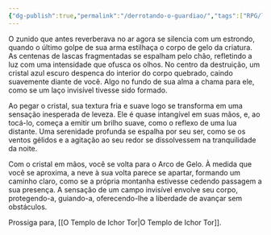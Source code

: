 ```yaml
---
{"dg-publish":true,"permalink":"/derrotando-o-guardiao/","tags":["RPG/livro-jogo/Draegeni/story-points"],"created":"2024-12-27T15:36:17.165-05:00","updated":"2024-12-27T15:44:25.288-05:00"}
---
```



O zunido que antes reverberava no ar agora se silencia com um estrondo, quando o último golpe de sua arma estilhaça o corpo de gelo da criatura. As centenas de lascas fragmentadas se espalham pelo chão, refletindo a luz com uma intensidade que ofusca os olhos. No centro da destruição, um cristal azul escuro despenca do interior do corpo quebrado, caindo suavemente diante de você. Algo no fundo de sua alma a chama para ele, como se um laço invisível tivesse sido formado.

Ao pegar o cristal, sua textura fria e suave logo se transforma em uma sensação inesperada de leveza. Ele é quase intangível em suas mãos, e, ao tocá-lo, começa a emitir um brilho suave, como o reflexo de uma lua distante. Uma serenidade profunda se espalha por seu ser, como se os ventos gélidos e a agitação ao seu redor se dissolvessem na tranquilidade da noite.

Com o cristal em mãos, você se volta para o Arco de Gelo. À medida que você se aproxima, a neve à sua volta parece se apartar, formando um caminho claro, como se a própria montanha estivesse cedendo passagem a sua presença. A sensação de um campo invisível envolve seu corpo, protegendo-a, guiando-a, oferecendo-lhe a liberdade de avançar sem obstáculos.

Prossiga para, [[O Templo de Ichor Tor\|O Templo de Ichor Tor]].
